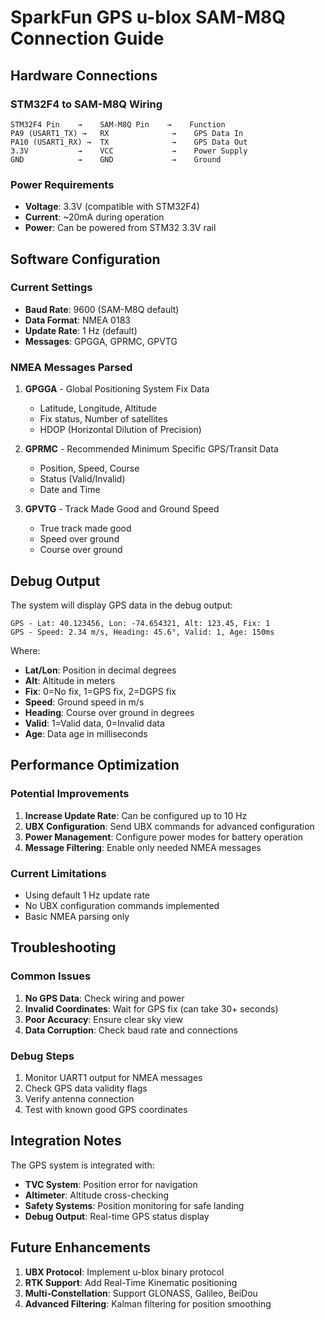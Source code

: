 # SparkFun GPS u-blox SAM-M8Q Connection Guide

## Hardware Connections

### STM32F4 to SAM-M8Q Wiring
```
STM32F4 Pin    →    SAM-M8Q Pin    →    Function
PA9 (USART1_TX) →   RX              →    GPS Data In
PA10 (USART1_RX) →  TX              →    GPS Data Out
3.3V           →    VCC             →    Power Supply
GND            →    GND             →    Ground
```

### Power Requirements
- **Voltage**: 3.3V (compatible with STM32F4)
- **Current**: ~20mA during operation
- **Power**: Can be powered from STM32 3.3V rail

## Software Configuration

### Current Settings
- **Baud Rate**: 9600 (SAM-M8Q default)
- **Data Format**: NMEA 0183
- **Update Rate**: 1 Hz (default)
- **Messages**: GPGGA, GPRMC, GPVTG

### NMEA Messages Parsed
1. **GPGGA** - Global Positioning System Fix Data
   - Latitude, Longitude, Altitude
   - Fix status, Number of satellites
   - HDOP (Horizontal Dilution of Precision)

2. **GPRMC** - Recommended Minimum Specific GPS/Transit Data
   - Position, Speed, Course
   - Status (Valid/Invalid)
   - Date and Time

3. **GPVTG** - Track Made Good and Ground Speed
   - True track made good
   - Speed over ground
   - Course over ground

## Debug Output

The system will display GPS data in the debug output:
```
GPS - Lat: 40.123456, Lon: -74.654321, Alt: 123.45, Fix: 1
GPS - Speed: 2.34 m/s, Heading: 45.6°, Valid: 1, Age: 150ms
```

Where:
- **Lat/Lon**: Position in decimal degrees
- **Alt**: Altitude in meters
- **Fix**: 0=No fix, 1=GPS fix, 2=DGPS fix
- **Speed**: Ground speed in m/s
- **Heading**: Course over ground in degrees
- **Valid**: 1=Valid data, 0=Invalid data
- **Age**: Data age in milliseconds

## Performance Optimization

### Potential Improvements
1. **Increase Update Rate**: Can be configured up to 10 Hz
2. **UBX Configuration**: Send UBX commands for advanced configuration
3. **Power Management**: Configure power modes for battery operation
4. **Message Filtering**: Enable only needed NMEA messages

### Current Limitations
- Using default 1 Hz update rate
- No UBX configuration commands implemented
- Basic NMEA parsing only

## Troubleshooting

### Common Issues
1. **No GPS Data**: Check wiring and power
2. **Invalid Coordinates**: Wait for GPS fix (can take 30+ seconds)
3. **Poor Accuracy**: Ensure clear sky view
4. **Data Corruption**: Check baud rate and connections

### Debug Steps
1. Monitor UART1 output for NMEA messages
2. Check GPS data validity flags
3. Verify antenna connection
4. Test with known good GPS coordinates

## Integration Notes

The GPS system is integrated with:
- **TVC System**: Position error for navigation
- **Altimeter**: Altitude cross-checking
- **Safety Systems**: Position monitoring for safe landing
- **Debug Output**: Real-time GPS status display

## Future Enhancements

1. **UBX Protocol**: Implement u-blox binary protocol
2. **RTK Support**: Add Real-Time Kinematic positioning
3. **Multi-Constellation**: Support GLONASS, Galileo, BeiDou
4. **Advanced Filtering**: Kalman filtering for position smoothing
